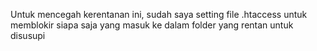 Untuk mencegah kerentanan ini, sudah saya setting file .htaccess untuk memblokir siapa saja yang masuk ke dalam folder yang rentan untuk disusupi